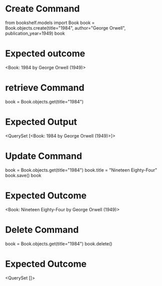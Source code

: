 # Create Command
from bookshelf.models import Book
book = Book.objects.create(title="1984", author="George Orwell", publication_year=1949)
book

# Expected outcome
<Book: 1984 by George Orwell (1949)>


# retrieve Command 
book = Book.objects.get(title="1984")

# Expected Output
<QuerySet [<Book: 1984 by George Orwell (1949)>]>


#  Update Command
book = Book.objects.get(title="1984")
book.title = "Nineteen Eighty-Four"
book.save()
book

# Expected Outcome
<Book: Nineteen Eighty-Four by George Orwell (1949)>

# Delete Command 
book = Book.objects.get(title="1984")
book.delete()

# Expected Outcome
<QuerySet []>